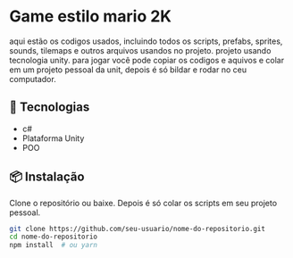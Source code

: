 # Game estilo mario 2K

aqui estão os codigos usados, incluindo todos os scripts, prefabs, sprites, sounds, tilemaps  e outros arquivos usandos no projeto.
projeto usando tecnologia unity.
para jogar você pode copiar os codigos e aquivos e colar em um projeto pessoal da unit, depois é só bildar e rodar no ceu computador.

## 🚀 Tecnologias

- c#
- Plataforma Unity
- POO

## 📦 Instalação

Clone o repositório ou baixe. Depois é só colar os scripts em seu projeto pessoal.

```bash
git clone https://github.com/seu-usuario/nome-do-repositorio.git
cd nome-do-repositorio
npm install  # ou yarn
